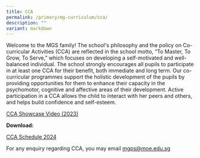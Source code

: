 ```yaml
---
title: CCA
permalink: /primary/mg-curriculum/cca/
description: ""
variant: markdown
---
```

Welcome to the MGS family! The school's philosophy and the policy on Co-curricular Activities (CCA) are reflected in the school motto, “To Master, To Grow, To Serve,” which focuses on developing a self-motivated and well-balanced individual. The school strongly encourages all pupils to participate in at least one CCA for their benefit, both immediate and long term. Our co-curricular programmes support the holistic development of the pupils by providing opportunities for them to enhance their capacity in the psychomotor, cognitive and affective areas of their development. Active participation in a CCA allows the child to interact with her peers and others, and helps build confidence and self-esteem.  
  
[CCA Showcase Video (2023)](https://drive.google.com/file/d/1yumYdZSh_mjtXHMWlBDQiZddF0SEt7co/view?usp=sharing)

**Download:**

[CCA Schedule 2024](https://drive.google.com/file/d/1qOGFUGmTthPZ3-bldYGD2ZBJ82Wj-l1c/view?usp=sharing)   

  

For any enquiry regarding CCA, you may email [mgps@moe.edu.sg](mailto:mgps@moe.edu.sg)